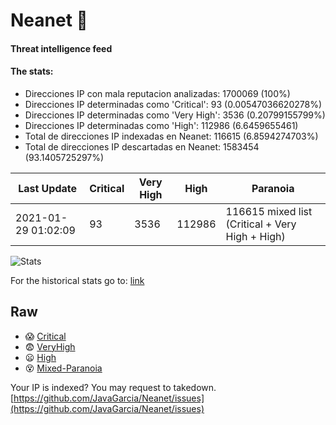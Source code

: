 # Neanet :hocho:
#### Threat intelligence feed
#### The stats:

- Direcciones IP con mala reputacion analizadas: 1700069 (100%)
- Direcciones IP determinadas como 'Critical':  93 (0.00547036620278%)
- Direcciones IP determinadas como 'Very High':  3536 (0.20799155799%)
- Direcciones IP determinadas como 'High':  112986 (6.6459655461)
- Total de direcciones IP indexadas en Neanet:  116615 (6.8594274703%)
- Total de direcciones IP descartadas en Neanet:  1583454 (93.1405725297%)

| Last Update | Critical | Very High | High | Paranoia |
| --- | --- | --- | --- | --- |
| 2021-01-29 01:02:09 | 93 | 3536 | 112986 | 116615 mixed list (Critical + Very High + High)|

![Stats](https://docs.google.com/spreadsheets/d/e/2PACX-1vSnaNMIXVabIpDJjufMlzH7poXnshF3mgd8Is1g9ytUEzVsP5my4Trn8f-xkoLLQ38xpL3HtmUexLo6/pubchart?oid=501124687&format=image)

For the historical stats go to: [link](/stats.csv)
## Raw
- :scream: [Critical](https://raw.githubusercontent.com/JavaGarcia/Neanet/master/blacklists/neanet_critical.txt)
- :fearful: [VeryHigh](https://raw.githubusercontent.com/JavaGarcia/Neanet/master/blacklists/neanet_veryHigh.txtt)
- :frowning: [High](https://raw.githubusercontent.com/JavaGarcia/Neanet/master/blacklists/neanet_high.txt)
- :dizzy_face: [Mixed-Paranoia](https://raw.githubusercontent.com/JavaGarcia/Neanet/master/blacklists/neanet_all.txt)


Your IP is indexed? You may request to takedown. [https://github.com/JavaGarcia/Neanet/issues](https://github.com/JavaGarcia/Neanet/issues)






















































































































































































































































































































































































































































































































































































































































































































































































































































































































































































































































































































































































































































































































































































































































































































































































































































































































































































































































































































































































































































































































































































































































































































































































































































































































































































































































































































































































































































































































































































































































































































































































































































































































































































































































































































































































































































































































































































































































































































































